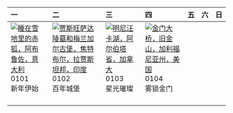 | 一                                                                                                                                                                                     | 二                                                                                                                                                                                                            | 三                                                                                                                                                                                         | 四                                                                                                                                                                                              | 五   | 六   | 日   |
|:--------------------------------------------------------------------------------------------------------------------------------------------------------------------------------------|:-------------------------------------------------------------------------------------------------------------------------------------------------------------------------------------------------------------|:------------------------------------------------------------------------------------------------------------------------------------------------------------------------------------------|:-----------------------------------------------------------------------------------------------------------------------------------------------------------------------------------------------|:----|:----|:----|
| [![](https://www.bing.com/th?id=OHR.SleepingFox_ZH-CN2622967726_320x240.jpg '睡在雪地里的赤狐，阿布鲁佐，意大利')](https://www.bing.com/th?id=OHR.SleepingFox_ZH-CN2622967726_UHD.jpg)<br>0101<br>新年伊始 | [![](https://www.bing.com/th?id=OHR.MehrangarhJodhpur_ZH-CN2855490711_320x240.jpg '贾斯旺萨达陵墓和梅兰加尔古堡，焦特布尔，拉贾斯坦邦，印度')](https://www.bing.com/th?id=OHR.MehrangarhJodhpur_ZH-CN2855490711_UHD.jpg)<br>0102<br>百年城堡 | [![](https://www.bing.com/th?id=OHR.MinnewankaLake_ZH-CN3020982568_320x240.jpg '明尼汪卡湖，阿尔伯塔省，加拿大')](https://www.bing.com/th?id=OHR.MinnewankaLake_ZH-CN3020982568_UHD.jpg)<br>0103<br>星光璀璨 | [![](https://www.bing.com/th?id=OHR.GoldenGateLight_ZH-CN3874822904_320x240.jpg '金门大桥，旧金山，加利福尼亚州，美国')](https://www.bing.com/th?id=OHR.GoldenGateLight_ZH-CN3874822904_UHD.jpg)<br>0104<br>雾锁金门 |     |     |     |
|                                                                                                                                                                                       |                                                                                                                                                                                                              |                                                                                                                                                                                           |                                                                                                                                                                                                |     |     |     |
|                                                                                                                                                                                       |                                                                                                                                                                                                              |                                                                                                                                                                                           |                                                                                                                                                                                                |     |     |     |
|                                                                                                                                                                                       |                                                                                                                                                                                                              |                                                                                                                                                                                           |                                                                                                                                                                                                |     |     |     |
|                                                                                                                                                                                       |                                                                                                                                                                                                              |                                                                                                                                                                                           |                                                                                                                                                                                                |     |     |     |